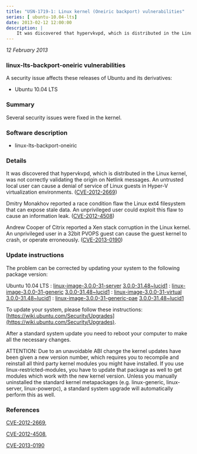```yaml
---
title: "USN-1719-1: Linux kernel (Oneiric backport) vulnerabilities"
series: [ ubuntu-10.04-lts]
date: 2013-02-12 12:00:00
description: |
    It was discovered that hypervkvpd, which is distributed in the Linux kernel, was not correctly validating the origin on Netlink messages. An untrusted local user can cause a denial of service of Linux guests in Hyper-V virtualization environments. ([CVE-2012-2669](http://people.ubuntu.com/~ubuntu-security/cve/CVE-2012-2669))
--- 
```

 
 

*12 February 2013*

### linux-lts-backport-oneiric vulnerabilities

A security issue affects these releases of Ubuntu and its derivatives:

* Ubuntu 10.04 LTS

### Summary

Several security issues were fixed in the kernel. 

### Software description

* linux-lts-backport-oneiric 

### Details

It was discovered that hypervkvpd, which is distributed in the Linux kernel, was not correctly validating the origin on Netlink messages. An untrusted local user can cause a denial of service of Linux guests in Hyper-V virtualization environments. ([CVE-2012-2669](http://people.ubuntu.com/~ubuntu-security/cve/CVE-2012-2669))

Dmitry Monakhov reported a race condition flaw the Linux ext4 filesystem that can expose stale data. An unprivileged user could exploit this flaw to cause an information leak. ([CVE-2012-4508](http://people.ubuntu.com/~ubuntu-security/cve/CVE-2012-4508))

Andrew Cooper of Citrix reported a Xen stack corruption in the Linux kernel. An unprivileged user in a 32bit PVOPS guest can cause the guest kernel to crash, or operate erroneously. ([CVE-2013-0190](http://people.ubuntu.com/~ubuntu-security/cve/CVE-2013-0190)) 

### Update instructions

The problem can be corrected by updating your system to the following package version:

Ubuntu 10.04 LTS
 : [linux-image-3.0.0-31-server](https://launchpad.net/ubuntu/+source/linux-lts-backport-oneiric) <span> [3.0.0-31.48~lucid1](https://launchpad.net/ubuntu/+source/linux-lts-backport-oneiric/3.0.0-31.48~lucid1) </span> 
 : [linux-image-3.0.0-31-generic](https://launchpad.net/ubuntu/+source/linux-lts-backport-oneiric) <span> [3.0.0-31.48~lucid1](https://launchpad.net/ubuntu/+source/linux-lts-backport-oneiric/3.0.0-31.48~lucid1) </span> 
 : [linux-image-3.0.0-31-virtual](https://launchpad.net/ubuntu/+source/linux-lts-backport-oneiric) <span> [3.0.0-31.48~lucid1](https://launchpad.net/ubuntu/+source/linux-lts-backport-oneiric/3.0.0-31.48~lucid1) </span> 
 : [linux-image-3.0.0-31-generic-pae](https://launchpad.net/ubuntu/+source/linux-lts-backport-oneiric) <span> [3.0.0-31.48~lucid1](https://launchpad.net/ubuntu/+source/linux-lts-backport-oneiric/3.0.0-31.48~lucid1) </span> 

To update your system, please follow these instructions: [https://wiki.ubuntu.com/Security/Upgrades](https://wiki.ubuntu.com/Security/Upgrades).

After a standard system update you need to reboot your computer to make all the necessary changes.

ATTENTION: Due to an unavoidable ABI change the kernel updates have been given a new version number, which requires you to recompile and reinstall all third party kernel modules you might have installed. If you use linux-restricted-modules, you have to update that package as well to get modules which work with the new kernel version. Unless you manually uninstalled the standard kernel metapackages (e.g. linux-generic, linux-server, linux-powerpc), a standard system upgrade will automatically perform this as well. 

### References

 
 [CVE-2012-2669](http://people.ubuntu.com/~ubuntu-security/cve/CVE-2012-2669), 

 [CVE-2012-4508](http://people.ubuntu.com/~ubuntu-security/cve/CVE-2012-4508), 

 [CVE-2013-0190](http://people.ubuntu.com/~ubuntu-security/cve/CVE-2013-0190)
 

